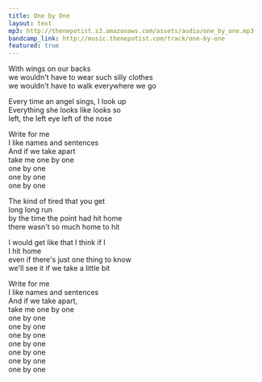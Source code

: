 ```yaml
---
title: One by One
layout: text
mp3: http://thenepotist.s3.amazonaws.com/assets/audio/one_by_one.mp3
bandcamp_link: http://music.thenepotist.com/track/one-by-one
featured: true
---
```


With wings on our backs  
we wouldn't have to wear such silly clothes  
we wouldn't have to walk everywhere we go

Every time an angel sings, I look up  
Everything she looks like looks so  
left, the left eye left of the nose

Write for me  
I like names and sentences  
And if we take apart  
take me one by one  
one by one  
one by one  
one by one

The kind of tired that you get  
long long run  
by the time the point had hit home  
there wasn't so much home to hit

I would get like that I think if I  
I hit home  
even if there's just one thing to know  
we'll see it if we take a little bit

Write for me  
I like names and sentences  
And if we take apart,  
take me one by one  
one by one  
one by one  
one by one  
one by one  
one by one  
one by one  
one by one
